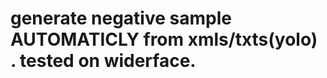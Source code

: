 <!--
 * @lanhuage: python
 * @Descripttion: 
 * @version: beta
 * @Author: xiaoshuyui
 * @Date: 2020-11-25 11:04:12
 * @LastEditors: xiaoshuyui
 * @LastEditTime: 2020-11-25 11:05:16
-->
# generate negative sample AUTOMATICLY  from xmls/txts(yolo) . tested on widerface.
